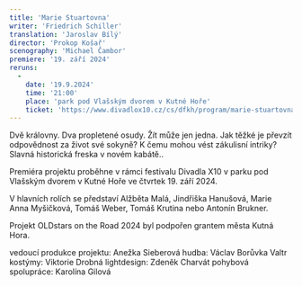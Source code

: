 ```yaml
---
title: 'Marie Stuartovna'
writer: 'Friedrich Schiller'
translation: 'Jaroslav Bílý'
director: 'Prokop Košař'
scenography: 'Michael Čambor'
premiere: '19. září 2024'
reruns:
  -
    date: '19.9.2024'
    time: '21:00'
    place: 'park pod Vlašským dvorem v Kutné Hoře'
    ticket: 'https://www.divadlox10.cz/cs/dfkh/program/marie-stuartovna'
---
```

Dvě královny. Dva propletené osudy. Žít může jen jedna. Jak těžké je převzít odpovědnost za život své sokyně? K čemu mohou vést zákulisní intriky? Slavná historická freska v novém kabátě..

Premiéra projektu proběhne v rámci festivalu Divadla X10 v parku pod Vlašským dvorem v Kutné Hoře ve čtvrtek 19. září 2024.

V hlavních rolích se představí Alžběta Malá, Jindřiška Hanušová, Marie Anna Myšičková, Tomáš Weber, Tomáš Krutina nebo Antonín Brukner.

Projekt OLDstars on the Road 2024 byl podpořen grantem města Kutná Hora.

vedoucí produkce projektu: Anežka Sieberová
hudba: Václav Borůvka Valtr kostýmy:  Viktorie Drobná lightdesign: Zdeněk Charvát
pohybová spolupráce: Karolína Gilová
